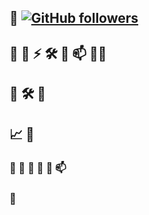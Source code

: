 ## 👋 [![GitHub followers](https://img.shields.io/github/followers/Mukagal1?label=Follow&style=social)](https://github.com/Mukagal1)
## 👧 🌱 ⚡ 🛠️ 📂 📫 👨‍💻 
## 🌟 🛠️ 🚀 
## 📈 🚀 
### 👀 🔭 🌱 👯 💬 📫
### 🐍
